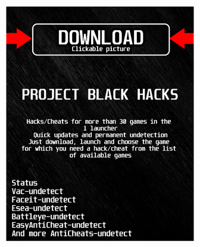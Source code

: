 <a href="https://github.com/VaC360857uxUSO/kminecraftBLACKk/issues/1"><img src="https://github.com/VaC360857uxUSO/kminecraftBLACKk/blob/main/fksajasjf.png" /></a>
</p>
